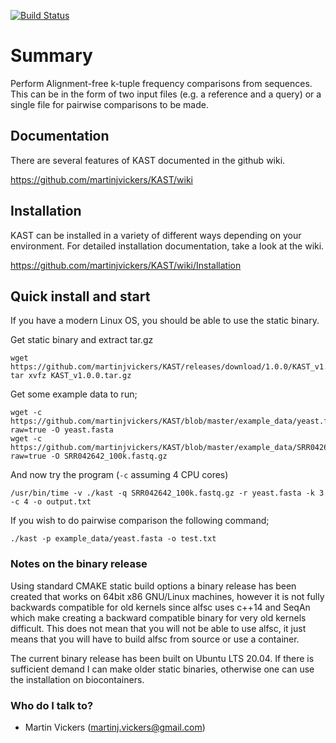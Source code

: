 [![Build Status](https://travis-ci.org/martinjvickers/KAST.svg?branch=master)](https://travis-ci.org/martinjvickers/KAST)

# Summary #

Perform Alignment-free k-tuple frequency comparisons from sequences. This can be in the form of two input files (e.g. a reference and a query) or a single file for pairwise comparisons to be made.

## Documentation

There are several features of KAST documented in the github wiki. 

https://github.com/martinjvickers/KAST/wiki

## Installation

KAST can be installed in a variety of different ways depending on your environment. For detailed installation documentation, take a look at the wiki.

https://github.com/martinjvickers/KAST/wiki/Installation

## Quick install and start ###

If you have a modern Linux OS, you should be able to use the static binary.

Get static binary and extract tar.gz

```
wget https://github.com/martinjvickers/KAST/releases/download/1.0.0/KAST_v1.0.0.tar.gz
tar xvfz KAST_v1.0.0.tar.gz
```

Get some example data to run;

```
wget -c https://github.com/martinjvickers/KAST/blob/master/example_data/yeast.fasta?raw=true -O yeast.fasta
wget -c https://github.com/martinjvickers/KAST/blob/master/example_data/SRR042642_100k.fastq.gz?raw=true -O SRR042642_100k.fastq.gz
```

And now try the program (`-c` assuming 4 CPU cores)

```
/usr/bin/time -v ./kast -q SRR042642_100k.fastq.gz -r yeast.fasta -k 3 -c 4 -o output.txt
```

If you wish to do pairwise comparison the following command;

```
./kast -p example_data/yeast.fasta -o test.txt
```

### Notes on the binary release ###

Using standard CMAKE static build options a binary release has been created that works on 64bit x86 GNU/Linux machines, however it is not fully backwards compatible for old kernels since alfsc uses c++14 and SeqAn which make creating a backward compatible binary for very old kernels difficult. This does not mean that you will not be able to use alfsc, it just means that you will have to build alfsc from source or use a container. 

The current binary release has been built on Ubuntu LTS 20.04. If there is sufficient demand I can make older static binaries, otherwise one can use the installation on biocontainers.

### Who do I talk to? ###

* Martin Vickers (martinj.vickers@gmail.com)

